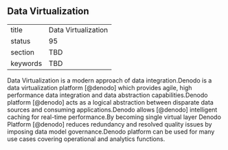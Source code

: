 ## Data Virtualization


|          |                     |
| -------- | ------------------- |
| title    | Data Virtualization |
| status   | 95                  |
| section  | TBD                 |
| keywords | TBD                 |




Data Virtualization is a modern approach of data integration.Denodo is a
data virtualization platform [@denodo] which provides agile, high
performance data integration and data abstraction capabilities.Denodo
platform [@denodo] acts as a logical abstraction between disparate data
sources and consuming applications.Denodo allows [@denodo] intelligent
caching for real-time performance.By becoming single virtual layer
Denodo Platform [@denodo] reduces redundancy and resolved quality issues
by imposing data model governance.Denodo platform can be used for many
use cases covering operational and analytics functions.
